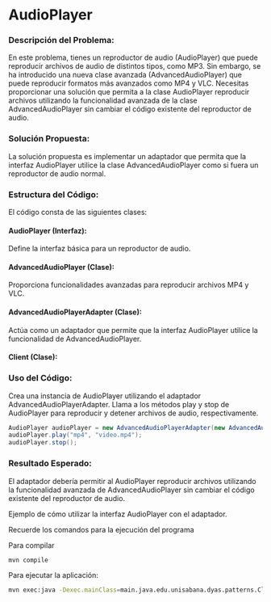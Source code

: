 # AudioPlayer

### Descripción del Problema:
En este problema, tienes un reproductor de audio (AudioPlayer) que puede reproducir archivos de audio de distintos tipos, como MP3. Sin embargo, se ha introducido una nueva clase avanzada (AdvancedAudioPlayer) que puede reproducir formatos más avanzados como MP4 y VLC. Necesitas proporcionar una solución que permita a la clase AudioPlayer reproducir archivos utilizando la funcionalidad avanzada de la clase AdvancedAudioPlayer sin cambiar el código existente del reproductor de audio.

### Solución Propuesta:
La solución propuesta es implementar un adaptador que permita que la interfaz AudioPlayer utilice la clase AdvancedAudioPlayer como si fuera un reproductor de audio normal.

### Estructura del Código:

El código consta de las siguientes clases:

#### AudioPlayer (Interfaz):
Define la interfaz básica para un reproductor de audio.

#### AdvancedAudioPlayer (Clase):
Proporciona funcionalidades avanzadas para reproducir archivos MP4 y VLC.

#### AdvancedAudioPlayerAdapter (Clase):
Actúa como un adaptador que permite que la interfaz AudioPlayer utilice la funcionalidad de AdvancedAudioPlayer.

#### Client (Clase):

### Uso del Código:

Crea una instancia de AudioPlayer utilizando el adaptador AdvancedAudioPlayerAdapter.
Llama a los métodos play y stop de AudioPlayer para reproducir y detener archivos de audio, respectivamente.

```java
AudioPlayer audioPlayer = new AdvancedAudioPlayerAdapter(new AdvancedAudioPlayer());
audioPlayer.play("mp4", "video.mp4");
audioPlayer.stop();
```

### Resultado Esperado:
El adaptador debería permitir al AudioPlayer reproducir archivos utilizando la funcionalidad avanzada de AdvancedAudioPlayer sin cambiar el código existente del reproductor de audio.

Ejemplo de cómo utilizar la interfaz AudioPlayer con el adaptador.

Recuerde los comandos para la ejecución del programa

Para compilar

```bash
mvn compile
```

Para ejecutar la aplicación:

```bash
mvn exec:java -Dexec.mainClass=main.java.edu.unisabana.dyas.patterns.Client
```
